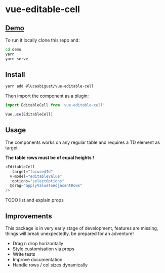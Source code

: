 # vue-editable-cell

## [Demo](https://vue-editable-cell.netlify.com/)

To run it locally clone this repo and:

``` bash
cd demo
yarn
yarn serve
```

## Install

``` bash
yarn add @lucasbiguet/vue-editable-cell
```

Then import the component as a plugin:

``` js
import EditableCell from 'vue-editable-cell'

Vue.use(EditableCell)
```

## Usage

The components works on any regular table and requires a TD element as target

**The table rows must be of equal heights !**

``` js
<EditableCell
  :target="focusedTd"
  v-model="editableValue"
  :options="selectOptions"
  @drag="applyValueToAdjacentRows"
/>
```

TODO list and explain props

## Improvements

This package is in very early stage of development, features are missing, things will break unexpectedly, be prepared for an adventure!

- Drag n drop horizontally
- Style customisation via props
- Write tests
- Improve documentation
- Handle rows / col sizes dynamically
